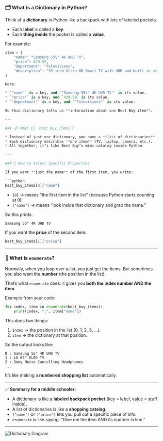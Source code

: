 ### 🗂 What is a Dictionary in Python?

Think of a **dictionary** in Python like a backpack with lots of labeled pockets.

* Each **label** is called a **key**.
* Each **thing inside** the pocket is called a **value**.

For example:

```python
item = {
    "name": "Samsung 55\" 4K UHD TV",
    "price": 429.99,
    "department": "Televisions",
    "description": "55-inch Ultra HD Smart TV with HDR and built-in streaming apps."
}

Here:

* `"name"` is a key, and `"Samsung 55\" 4K UHD TV"` is its value.
* `"price"` is a key, and `429.99` is its value.
* `"department"` is a key, and `"Televisions"` is its value.

So this dictionary tells us **information about one Best Buy item**.

---

### 📋 What is `best_buy_items`?

* Instead of just one dictionary, you have a **list of dictionaries**.
* Each dictionary describes **one item** (TV, laptop, camera, etc.).
* All together, it’s like Best Buy’s mini-catalog inside Python.

---

### 🎯 How to Select Specific Properties

If you want **just the name** of the first item, you write:

```python
best_buy_items[0]["name"]
```

* `[0]` → means “the first item in the list” (because Python starts counting at 0).
* `["name"]` → means “look inside that dictionary and grab the name.”

So this prints:

```
Samsung 55" 4K UHD TV
```

If you want the **price** of the second item:

```python
best_buy_items[1]["price"]
```

---

### 🔢 What is `enumerate`?

Normally, when you loop over a list, you just get the items.
But sometimes you also want the **number** (the position in the list).

That’s what `enumerate` does: it gives you **both the index number AND the item**.

Example from your code:

```python
for index, item in enumerate(best_buy_items):
    print(index, ":", item["name"])
```

This does two things:

1. `index` → the position in the list (0, 1, 2, 3, …).
2. `item` → the dictionary at that position.

So the output looks like:

```
0 : Samsung 55" 4K UHD TV
1 : LG 65" OLED TV
2 : Sony Noise Cancelling Headphones
...
```

It’s like making a **numbered shopping list** automatically.

---

✅ **Summary for a middle schooler:**

* A dictionary is like a **labeled backpack pocket** (key = label, value = stuff inside).
* A list of dictionaries is like a **shopping catalog**.
* `["name"]` or `["price"]` lets you pull out a specific piece of info.
* `enumerate` is like saying: “Give me the item AND its number in line.”

---

![Dictionary Diagram](output.png)